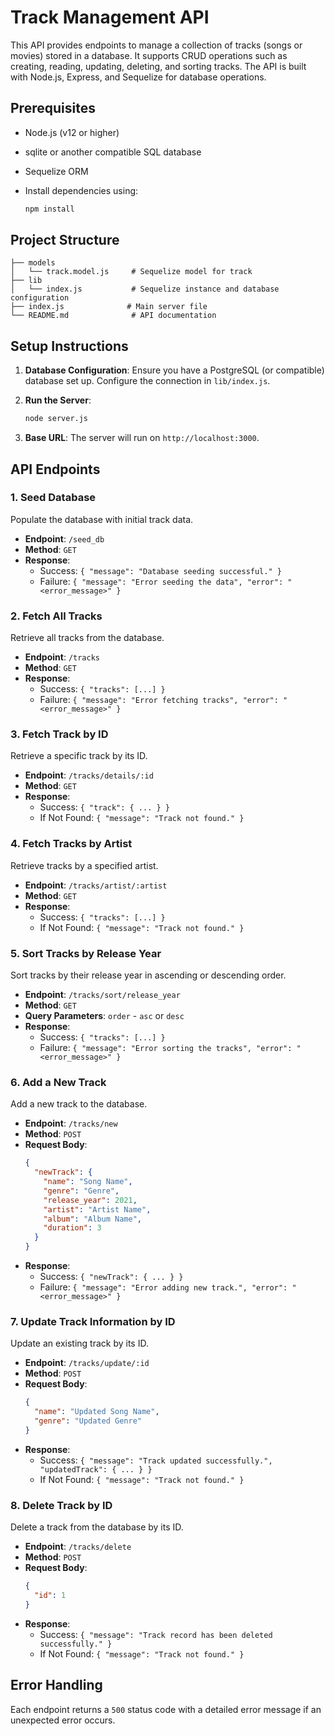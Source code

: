 # Track Management API

This API provides endpoints to manage a collection of tracks (songs or movies) stored in a database. It supports CRUD operations such as creating, reading, updating, deleting, and sorting tracks. The API is built with Node.js, Express, and Sequelize for database operations.

## Prerequisites

- Node.js (v12 or higher)
- sqlite or another compatible SQL database
- Sequelize ORM
- Install dependencies using:

  ```bash
  npm install
  ```

## Project Structure

```
├── models
│   └── track.model.js     # Sequelize model for track
├── lib
│   └── index.js           # Sequelize instance and database configuration
├── index.js              # Main server file
└── README.md              # API documentation
```

## Setup Instructions

1. **Database Configuration**: Ensure you have a PostgreSQL (or compatible) database set up. Configure the connection in `lib/index.js`.
2. **Run the Server**:

   ```bash
   node server.js
   ```

3. **Base URL**: The server will run on `http://localhost:3000`.

## API Endpoints

### 1. Seed Database

Populate the database with initial track data.

- **Endpoint**: `/seed_db`
- **Method**: `GET`
- **Response**:
  - Success: `{ "message": "Database seeding successful." }`
  - Failure: `{ "message": "Error seeding the data", "error": "<error_message>" }`

### 2. Fetch All Tracks

Retrieve all tracks from the database.

- **Endpoint**: `/tracks`
- **Method**: `GET`
- **Response**:
  - Success: `{ "tracks": [...] }`
  - Failure: `{ "message": "Error fetching tracks", "error": "<error_message>" }`

### 3. Fetch Track by ID

Retrieve a specific track by its ID.

- **Endpoint**: `/tracks/details/:id`
- **Method**: `GET`
- **Response**:
  - Success: `{ "track": { ... } }`
  - If Not Found: `{ "message": "Track not found." }`

### 4. Fetch Tracks by Artist

Retrieve tracks by a specified artist.

- **Endpoint**: `/tracks/artist/:artist`
- **Method**: `GET`
- **Response**:
  - Success: `{ "tracks": [...] }`
  - If Not Found: `{ "message": "Track not found." }`

### 5. Sort Tracks by Release Year

Sort tracks by their release year in ascending or descending order.

- **Endpoint**: `/tracks/sort/release_year`
- **Method**: `GET`
- **Query Parameters**: `order` - `asc` or `desc`
- **Response**:
  - Success: `{ "tracks": [...] }`
  - Failure: `{ "message": "Error sorting the tracks", "error": "<error_message>" }`

### 6. Add a New Track

Add a new track to the database.

- **Endpoint**: `/tracks/new`
- **Method**: `POST`
- **Request Body**:
  ```json
  {
    "newTrack": {
      "name": "Song Name",
      "genre": "Genre",
      "release_year": 2021,
      "artist": "Artist Name",
      "album": "Album Name",
      "duration": 3
    }
  }
  ```
- **Response**:
  - Success: `{ "newTrack": { ... } }`
  - Failure: `{ "message": "Error adding new track.", "error": "<error_message>" }`

### 7. Update Track Information by ID

Update an existing track by its ID.

- **Endpoint**: `/tracks/update/:id`
- **Method**: `POST`
- **Request Body**:
  ```json
  {
    "name": "Updated Song Name",
    "genre": "Updated Genre"
  }
  ```
- **Response**:
  - Success: `{ "message": "Track updated successfully.", "updatedTrack": { ... } }`
  - If Not Found: `{ "message": "Track not found." }`

### 8. Delete Track by ID

Delete a track from the database by its ID.

- **Endpoint**: `/tracks/delete`
- **Method**: `POST`
- **Request Body**:
  ```json
  {
    "id": 1
  }
  ```
- **Response**:
  - Success: `{ "message": "Track record has been deleted successfully." }`
  - If Not Found: `{ "message": "Track not found." }`

## Error Handling

Each endpoint returns a `500` status code with a detailed error message if an unexpected error occurs.
